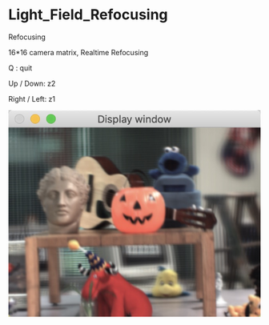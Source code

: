 # Light_Field_Refocusing
Refocusing

16*16 camera matrix, Realtime Refocusing


Q : quit


Up / Down: z2


Right / Left: z1


![image](https://github.com/TachikakaMin/Light_Field_Refocusing/blob/master/ans.png?raw=true)
